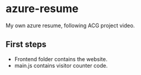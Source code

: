 # azure-resume
My own azure resume, following ACG project video.

## First steps

- Frontend folder contains the website.
- main.js contains visitor counter code.